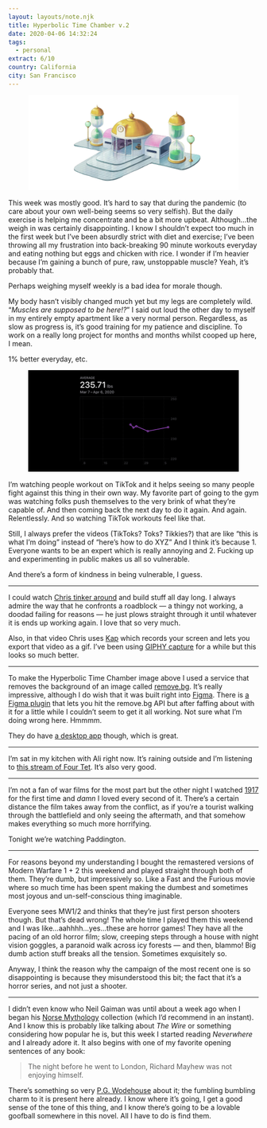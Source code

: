 ```yaml
---
layout: layouts/note.njk
title: Hyperbolic Time Chamber v.2
date: 2020-04-06 14:32:24
tags:
  - personal
extract: 6/10
country: California
city: San Francisco
---
```


<div class="m-wrapper--full">
  <figure class="m-wrapper--unpadded" style="margin-top: 0; margin-bottom: 10px;"> 
    <img alt="The Hyperbolic Time Chamber" src="/images/htc.jpg" />
  </figure>
</div>

This week was mostly good. It’s hard to say that during the pandemic (to care about your own well-being seems so very selfish). But the daily exercise is helping me concentrate and be a bit more upbeat. Although...the weigh in was certainly disappointing. I know I shouldn’t expect too much in the first week but I’ve been absurdly strict with diet and exercise; I’ve been throwing all my frustration into back-breaking 90 minute workouts everyday and eating nothing but eggs and chicken with rice. I wonder if I’m heavier because I’m gaining a bunch of pure, raw, unstoppable muscle? Yeah, it’s probably that.

Perhaps weighing myself weekly is a bad idea for morale though.

My body hasn’t visibly changed much yet but my legs are completely wild. “_Muscles are supposed to be here!?_” I said out loud the other day to myself in my entirely empty apartment like a very normal person. Regardless, as slow as progress is, it’s good training for my patience and discipline. To work on a really long project for months and months whilst cooped up here, I mean.

1% better everyday, etc.

<div class="m-wrapper--full">
  <figure class="m-wrapper--unpadded">
    <img alt="Workout stats for this week" src="/images/april-6.jpg" loading="lazy"/>
  </figure>
</div>

I’m watching people workout on TikTok and it helps seeing so many people fight against this thing in their own way. My favorite part of going to the gym was watching folks push themselves to the very brink of what they’re capable of. And then coming back the next day to do it again. And again. Relentlessly. And so watching TikTok workouts feel like that.

Still, I always prefer the videos (TikToks? Toks? Tikkies?) that are like “this is what I’m doing” instead of “here’s how to do XYZ” And I think it’s because 1. Everyone wants to be an expert which is really annoying and 2. Fucking up and experimenting in public makes us all so vulnerable.

And there’s a form of kindness in being vulnerable, I guess.

---

I could watch [Chris tinker around](https://www.youtube.com/watch?v=FeEDO68FEJM) and build stuff all day long. I always admire the way that he confronts a roadblock — a thingy not working, a doodad failing for reasons — he just plows straight through it until whatever it is ends up working again. I love that so very much.

Also, in that video Chris uses [Kap](https://getkap.co/) which records your screen and lets you export that video as a gif. I’ve been using [GIPHY capture](https://giphy.com/apps/giphycapture) for a while but this looks so much better.

---

To make the Hyperbolic Time Chamber image above I used a service that removes the background of an image called [remove.bg](https://www.remove.bg). It’s really impressive, although I do wish that it was built right into [Figma](https://figma.com). There is [a Figma plugin](https://github.com/aaroniker/figma-remove-bg) that lets you hit the remove.bg API but after faffing about with it for a little while I couldn’t seem to get it all working. Not sure what I’m doing wrong here. Hmmmm.

They do have [a desktop app](https://www.remove.bg/windows-mac-linux) though, which is great.

---

I’m sat in my kitchen with Ali right now. It’s raining outside and I’m listening to [this stream of Four Tet](https://www.youtube.com/watch?v=oXQi77eOdEY). It’s also very good.

---

I’m not a fan of war films for the most part but the other night I watched [1917](https://letterboxd.com/film/1917/) for the first time and _damn_ I loved every second of it. There’s a certain distance the film takes away from the conflict, as if you’re a tourist walking through the battlefield and only seeing the aftermath, and that somehow makes everything so much more horrifying.

Tonight we’re watching Paddington.

---

For reasons beyond my understanding I bought the remastered versions of Modern Warfare 1 + 2 this weekend and played straight through both of them. They’re dumb, but impressively so. Like a Fast and the Furious movie where so much time has been spent making the dumbest and sometimes most joyous and un-self-conscious thing imaginable.

Everyone sees MW1/2 and thinks that they’re just first person shooters though. But that’s dead wrong! The whole time I played them this weekend and I was like...aahhhh...yes...these are horror games! They have all the pacing of an old horror film; slow, creeping steps through a house with night vision goggles, a paranoid walk across icy forests — and then, blammo! Big dumb action stuff breaks all the tension. Sometimes exquisitely so.

Anyway, I think the reason why the campaign of the most recent one is so disappointing is because they misunderstood this bit; the fact that it’s a horror series, and not just a shooter.

---

I didn’t even know who Neil Gaiman was until about a week ago when I began his [Norse Mythology](https://www.robinrendle.com/notes/norse-mythology) collection (which I’d recommend in an instant). And I know this is probably like talking about _The Wire_ or something considering how popular he is, but this week I started reading _Neverwhere_ and I already adore it. It also begins with one of my favorite opening sentences of any book:

> The night before he went to London, Richard Mayhew was not enjoying himself.

There’s something so very [P.G. Wodehouse](https://en.wikipedia.org/wiki/P._G._Wodehouse) about it; the fumbling bumbling charm to it is present here already. I know where it’s going, I get a good sense of the tone of this thing, and I know there’s going to be a lovable goofball somewhere in this novel. All I have to do is find them.
